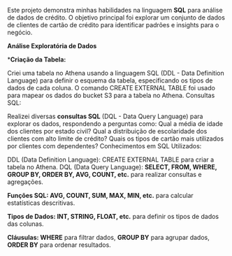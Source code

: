 
Este projeto demonstra minhas habilidades na linguagem **SQL** para análise de dados de crédito. O objetivo principal foi explorar um conjunto de dados de clientes de cartão de crédito para identificar padrões e insights para o negócio.

**Análise Exploratória de Dados**

***Criação da Tabela:**

Criei uma tabela no Athena usando a linguagem SQL (DDL - Data Definition Language) para definir o esquema da tabela, especificando os tipos de dados de cada coluna.
O comando CREATE EXTERNAL TABLE foi usado para mapear os dados do bucket S3 para a tabela no Athena.
Consultas SQL:

Realizei diversas **consultas SQL** (DQL - Data Query Language) para explorar os dados, respondendo a perguntas como:
Qual a média de idade dos clientes por estado civil?
Qual a distribuição de escolaridade dos clientes com alto limite de crédito?
Quais os tipos de cartão mais utilizados por clientes com dependentes?
Conhecimentos em SQL Utilizados:

DDL (Data Definition Language): CREATE EXTERNAL TABLE para criar a tabela no Athena.
DQL (Data Query Language): **SELECT, FROM, WHERE, GROUP BY, ORDER BY, AVG, COUNT, etc.** para realizar consultas e agregações.

**Funções SQL: AVG, COUNT, SUM, MAX, MIN, etc.** para calcular estatísticas descritivas.

**Tipos de Dados: INT, STRING, FLOAT, etc.** para definir os tipos de dados das colunas.

**Cláusulas: WHERE** para filtrar dados, **GROUP BY** para agrupar dados, **ORDER BY** para ordenar resultados.
